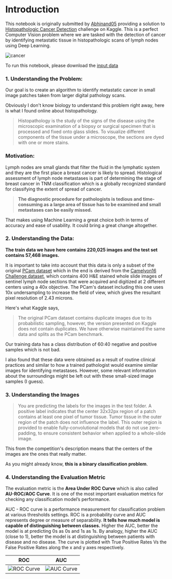 # Introduction
This notebook is originally submitted by [Abhinand05](https://www.kaggle.com/abhinand05/histopathologic-cancer-detection-using-cnns) providing a solution to [Histopathologic Cancer Detection](https://www.kaggle.com/c/histopathologic-cancer-detection/overview) challenge on Kaggle. This is a perfect Computer Vision problem where we are tasked with the detection of cancer by identifying metastatic tissue in histopathologic scans of lymph nodes using Deep Learning.

 ![cancer](https://jithinjk.github.io/blog/images/histo/pcam.png)
 
 
To run this notebook, please download the [input data](https://www.kaggle.com/c/histopathologic-cancer-detection/data)

### 1. Understanding the Problem:
Our goal is to create an algorithm to identify metastatic cancer in small image patches taken from larger digital pathology scans. 

Obviously I don't know biology to understand this problem right away, here is what I found online about histopathology.

> Histopathology is the study of the signs of the disease using the microscopic examination of a biopsy or surgical specimen that is processed and fixed onto glass slides. To visualize different components of the tissue under a microscope, the sections are dyed with one or more stains.

### Motivation:
Lymph nodes are small glands that filter the fluid in the lymphatic system and they are the first place a breast cancer is likely to spread. Histological assessment of lymph node metastases is part of determining the stage of breast cancer in TNM classification which is a globally recognized standard for classifying the extent of spread of cancer. 
> **The diagnostic procedure for pathologists is tedious and time-consuming as a large area of tissue has to be examined and small metastases can be easily missed.** 

That makes using Machine Learning a great choice both in terms of accuracy and ease of usability. It could bring a great change altogether. 

### 2. Understanding the Data:

**The train data we have here contains 220,025 images and the test set contains 57,468 images.** 

It is important to take into account that this data is only a subset of the original [PCam dataset](https://github.com/basveeling/pcam) which in the end is derived from the [Camelyon16 Challenge dataset](https://camelyon16.grand-challenge.org/Data/), which contains 400 H&E stained whole slide images of sentinel lymph node sections that were acquired and digitized at 2 different centers using a 40x objective. The PCam's dataset including this one uses 10x undersampling to increase the field of view, which gives the resultant pixel resolution of 2.43 microns.

Here's what Kaggle says,

> The original PCam dataset contains duplicate images due to its probabilistic sampling, however, the version presented on Kaggle does not contain duplicates. We have otherwise maintained the same data and splits as the PCam benchmark.

Our training data has a class distribution of 60:40 negative and positive samples which is not bad.

I also found that these data were obtained as a result of routine clinical practices and similar to how a trained pathologist would examine similar images for identifying metastases. However, some relevant information about the surroundings might be left out with these small-sized image samples (I guess).

### 3. Understanding the Images
 > You are predicting the labels for the images in the test folder. A positive label indicates that the center 32x32px region of a patch contains at least one pixel of tumor tissue. Tumor tissue in the outer region of the patch does not influence the label. This outer region is provided to enable fully-convolutional models that do not use zero-padding, to ensure consistent behavior when applied to a whole-slide image.
 
This from the competition's description means that the centers of the images are the ones that really matter.

As you might already know, **this is a binary classification problem**.

### 4. Understanding the Evaluation Metric
The evaluation metric is the **Area Under ROC Curve** which is also called **AU-ROC/AOC Curve**. It is one of the most important evaluation metrics for checking any classification model’s performance.

AUC - ROC curve is a performance measurement for classification problem at various thresholds settings. ROC is a probability curve and AUC represents degree or measure of separability. **It tells how much model is capable of distinguishing between classes.** Higher the AUC, better the model is at predicting 0s as 0s and 1s as 1s. By analogy, higher the AUC (close to 1), better the model is at distinguishing between patients with disease and no disease. The curve is plotted with True Positive Rates Vs the False Positive Rates along the x and y axes respectively.


ROC                        |  AUC 
:-------------------------:|:-------------------------:
 ![ROC Curve](http://gim.unmc.edu/dxtests/roccomp.jpg)  |   ![AUC Curve](https://i.ibb.co/mBKh6ZB/roc.pnghttps://i.ibb.co/mBKh6ZB/roc.png)
